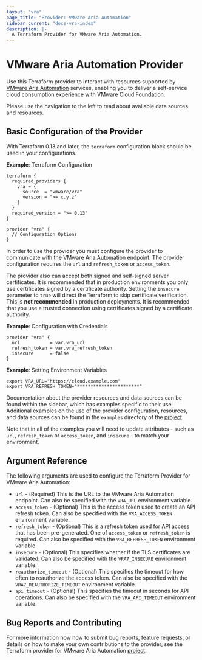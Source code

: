 ```yaml
---
layout: "vra"
page_title: "Provider: VMware Aria Automation"
sidebar_current: "docs-vra-index"
description: |-
  A Terraform Provider for VMware Aria Automation.
---
```


# VMware Aria Automation Provider

Use this Terraform provider to interact with resources supported by [VMware Aria Automation][vmware-aria-automation] services, enabling you to deliver a self-service cloud consumption experience with VMware Cloud Foundation.

[vmware-aria-automation]: https://www.vmware.com/products/aria-automation.html

Please use the navigation to the left to read about available data sources and resources.

## Basic Configuration of the Provider

With Terraform 0.13 and later, the `terraform` configuration block should be used in your configurations.

**Example**: Terraform Configuration

```hcl
terraform {
  required_providers {
    vra = {
      source  = "vmware/vra"
      version = ">= x.y.z"
    }
  }
  required_version = ">= 0.13"
}

provider "vra" {
  // Configuration Options
}
```

In order to use the provider you must configure the provider to communicate with the VMware Aria Automation endpoint. The provider configuration requires the `url` and `refresh_token` or `access_token`.

The provider also can accept both signed and self-signed server certificates. It is recommended that in production environments you only use certificates signed by a certificate authority. Setting the `insecure` parameter to `true` will direct the Terraform to skip certificate verification. This is **not recommended** in production deployments. It is recommended that you use a trusted connection using certificates signed by a certificate authority.

**Example**: Configuration with Credentials

```hcl
provider "vra" {
  url           = var.vra_url
  refresh_token = var.vra_refresh_token
  insecure      = false
}
```

**Example**: Setting Environment Variables

```shell
export VRA_URL="https://cloud.example.com"
export VRA_REFRESH_TOKEN="***********************"
```

Documentation about the provider resources and data sources can be found within the sidebar, which has examples specific to their use. Additional examples on the use of the provider configuration, resources, and data sources can be found in the `examples` directory of the [project][project-page].

Note that in all of the examples you will need to update attributes - such as `url`, `refresh_token` or `access_token`, and `insecure` - to match your environment.

## Argument Reference

The following arguments are used to configure the Terraform Provider for VMware Aria Automation:

* `url` - (Required) This is the URL to the VMware Aria Automation endpoint. Can also be specified with the `VRA_URL` environment variable.
* `access_token` - (Optional) This is the access token used to create an API refresh token. Can also be specified with the `VRA_ACCESS_TOKEN` environment variable.
* `refresh_token` - (Optional) This is a refresh token used for API access that has been pre-generated. One of `access_token` or `refresh_token` is required. Can also be specified with the `VRA_REFRESH_TOKEN` environment variable.
* `insecure` - (Optional) This specifies whether if the TLS certificates are validated. Can also be specified with the `VRA7_INSECURE` environment variable.
* `reauthorize_timeout` - (Optional) This specifies the timeout for how often to reauthorize the access token. Can also be specified with the `VRA7_REAUTHORIZE_TIMEOUT` environment variable.
* `api_timeout` - (Optional) This specifies the timeout in seconds for API operations. Can also be specified with the `VRA_API_TIMEOUT` environment variable.

## Bug Reports and Contributing

For more information how how to submit bug reports, feature requests, or details on how to make your own contributions to the provider, see the Terraform provider for VMware Aria Automation [project][project-page].

[project-page]: https://github.com/vmware/terraform-provider-vra
